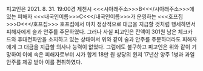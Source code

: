 피고인은 2021. 8. 31. 19:00경 제천시 <<<시아래주소>>>B<<</시아래주소>>>에 있는 피해자 <<<내국인이름>>>C<<</내국인이름>>>가 운영하는 <<<호프집>>>D<<</호프집>>> 호프집에서 마치 정상적으로 대금을 지급할 것처럼 행세하면서 피해자에게 술과 안주를 주문하였다. 그러나 사실 피고인은 잔액이 301원 남은 체크카드와 휴대전화만을 소지하고 있는 상태여서 위와 같이 술과 안주를 주문하더라도 피해자에게 그 대금을 지급할 의사나 능력이 없었다. 그럼에도 불구하고 피고인은 위와 같이 기망하여 이에 속은 피해자로부터 시가 합계 18만 원 상당의 윈저 17년산 양주 1병과 과일 안주를 제공 받아 이를 편취하였다.